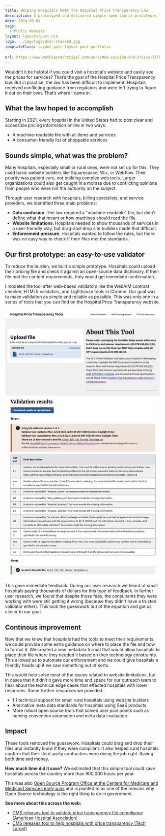```yaml
---
title: Helping Hospitals Meet the Hospital Price Transparency Law
description: I prototyped and delivered simple open source prototypes that are estimat
date: 2024-03-01
tags:
  - Public Website
layout: layouts/post.njk
logo: ../img/logo/dsac-stacked.jpg
templateClass: layout-post layout-post-portfolio

url: https://www.mathiasrechtzigel.com/work/988-suicide-and-crisis-lifeline
---
```


<p class="lead-p">Wouldn’t it be helpful if you could visit a hospital’s website and easily see the prices for services? That’s the goal of the Hospital Price Transparency law. But in practice, the law has been difficult to implement. Hospitals received conflicting guidance from regulators and were left trying to figure it out on their own. That’s where I came in.</p>

## What the law hoped to accomplish

Starting in 2021, every hospital in the United States had to post clear and accessible pricing information online in two ways:
* A machine-readable file with all items and services
* A consumer-friendly list of shoppable services


## Sounds simple, what was the problem?
Many hospitals, especially small or rural ones, were not set up for this. They used basic website builders like Squarespace, Wix, or Webflow. Their priority was patient care, not building complex web tools. Larger organizations could also get caught in a morass due to conflicting opinions from people who were not the authority on the subject.

Through user research with hospitals, billing specialists, and service providers, we identified three main problems:

* <strong>Data confusion</strong>. The law required a "machine-readable" file, but didn’t define what that meant or how machines should read the file.
* <strong>Website limitations</strong>. Hospitals needed to show thousands of services in a user-friendly way, but drag-and-drop site builders made that difficult.
* <strong>Enforcement pressure</strong>. Hospitals wanted to follow the rules, but there was no easy way to check if their files met the standards.

## Our first prototype: an easy-to-use validator

To reduce the burden, we built a simple prototype. Hospitals could upload their pricing file and check it against an open-source data dictionary. If their file met the content requirements, they would get immediate confirmation.

I modeled the tool after web-based validators like the WebAIM contrast checker, HTML5 validators, and Lighthouse tools in Chrome. Our goal was to make validation as simple and reliable as possible. This was only one in a series of tools that you can find on the Hospital Price Transparency website.

<img src="/img/hpt/hpt-upload.png" alt="Hospital Price Transparency Upload"/>
<img src="/img/hpt/hpt-results.png" alt="Hospital Price Transparency Results page"/>

This gave immediate feedback. During our user research we heard of small hospitals paying thousands of dollars for this type of feedback. In further user research, we found that despite those fees, the consultants they were working with were still getting it wrong (because they didn't have a trusted validator either). This took the guesswork out of the equation and got us closer to our goal. 

## Continous improvement

Now that we knew that hospitals had the tools to meet their requirements, we could provide some extra guidance on where to place the file and how to format it. We created a new metadata format that would allow hospitals to place their file where they needed it based on their technology constraints. This allowed us to automate our enforcement and we could give hospitals a friendly heads up if we saw something out of sorts.

This would help solve most of the issues related to website limitations, but in cases that it didn't it gave more time and space for our outreach team to hear about the technical edge cases that effected hospitals with lower resources. Some further resources we provided:

* 1:1 technical support for small rural hospitals using website builders
* Alternative meta data standards for hospitals using SaaS products
* More robust open source tools that solved user pain points such as naming convention automation and meta data evaluation.

## Impact

These tools removed the guesswork. Hospitals could drag and drop their files and instantly know if they were compliant. It also helped rural hospitals confirm that their third-party contractors were doing the job right. Saving both time and money.

<strong>How much time did it save?</strong> We estimated that this simple tool could save hospitals across the country more than 900,000 hours per year.

This was also <a href="https://www.cms.gov/digital-service/transparency#:~:text=Hospital%20price%20transparency%20(HPT)%20helps,pricing%20data%20on%20their%20websites.">Open Source Program Office at the Centers for Medicare and Medicaid Services early wins</a> and is pointed to as one of the reasons why Open Source technology is the right thing to do in government.

<strong>See more about this across the web:</strong>

* [CMS releases tool to validate price transparency file compliance (American Hospital Association)](https://www.aha.org/news/headline/2024-03-28-cms-releases-tool-validate-price-transparency-file-compliance)
* [CMS releases tool to help hospitals with price transparency (Tech Target)](https://www.techtarget.com/revcyclemanagement/news/366600178/CMS-releases-tool-to-help-hospitals-with-price-transparency)

